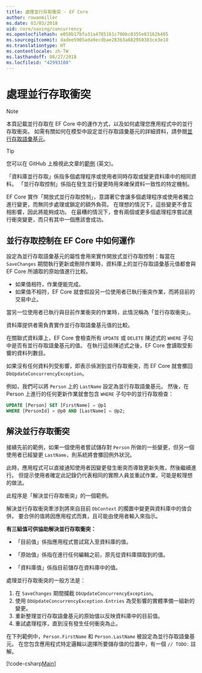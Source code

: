 ```yaml
---
title: 處理並行存取衝突 - EF Core
author: rowanmiller
ms.date: 03/03/2018
uid: core/saving/concurrency
ms.openlocfilehash: e050b17bfa31a4785161c700bc0355e83162b405
ms.sourcegitcommit: dadee5905ada9ecdbae28363a682950383ce3e10
ms.translationtype: HT
ms.contentlocale: zh-TW
ms.lasthandoff: 08/27/2018
ms.locfileid: "42993108"
---
```

# <a name="handling-concurrency-conflicts"></a>處理並行存取衝突

> [!NOTE]
> 本頁記載並行存取在 EF Core 中的運作方式，以及如何處理您應用程式中的並行存取衝突。 如需有關如何在模型中設定並行存取語彙基元的詳細資料，請參閱[並行存取語彙基元](xref:core/modeling/concurrency)。

> [!TIP]
> 您可以在 GitHub 上檢視此文章的[範例](https://github.com/aspnet/EntityFramework.Docs/tree/master/samples/core/Saving/Saving/Concurrency/) \(英文\)。

「資料庫並行存取」係指多個處理程序或使用者同時存取或變更資料庫中的相同資料。 「並行存取控制」係指在發生並行變更時用來確保資料一致性的特定機制。

EF Core 實作「開放式並行存取控制」，意謂著它會讓多個處理程序或使用者獨立進行變更，而無同步處理或鎖定的額外負荷。 在理想的情況下，這些變更不會互相影響，因此將能夠成功。 在最糟的情況下，會有兩個或更多個處理程序嘗試進行衝突變更，而只有其中一個應該會成功。

## <a name="how-concurrency-control-works-in-ef-core"></a>並行存取控制在 EF Core 中如何運作

設定為並行存取語彙基元的屬性會用來實作開放式並行存取控制：每當在 `SaveChanges` 期間執行更新或刪除作業時，資料庫上的並行存取語彙基元值都會與 EF Core 所讀取的原始值進行比較。

- 如果值相符，作業便能完成。
- 如果值不相符，EF Core 就會假設另一位使用者已執行衝突作業，而將目前的交易中止。

當另一位使用者已執行與目前作業衝突的作業時，此情況稱為「並行存取衝突」。

資料庫提供者需負責實作並行存取語彙基元值的比較。

在關聯式資料庫上，EF Core 會檢查所有 `UPDATE` 或 `DELETE` 陳述式的 `WHERE` 子句中是否有並行存取語彙基元的值。 在執行這些陳述式之後，EF Core 會讀取受影響的資料列數目。

如果沒有任何資料列受影響，即表示偵測到並行存取衝突，而 EF Core 就會擲回 `DbUpdateConcurrencyException`。

例如，我們可以將 `Person` 上的 `LastName` 設定為並行存取語彙基元。 然後，在 Person 上進行的任何更新作業就會包含 `WHERE` 子句中的並行存取檢查：

``` sql
UPDATE [Person] SET [FirstName] = @p1
WHERE [PersonId] = @p0 AND [LastName] = @p2;
```

## <a name="resolving-concurrency-conflicts"></a>解決並行存取衝突

接續先前的範例，如果一個使用者嘗試儲存對 `Person` 所做的一些變更，但另一個使用者已經變更 `LastName`，則系統將會擲回例外狀況。

此時，應用程式可以直接通知使用者因變更發生衝突而導致更新失敗，然後繼續進行。 但提示使用者確定此記錄仍代表相同的實際人員並重試作業，可能是較理想的做法。

此程序是「解決並行存取衝突」的一個範例。

解決並行存取衝突牽涉到將來自目前 `DbContext` 的擱置中變更與資料庫中的值合併。 要合併的值將因應用程式而異，且可能由使用者輸入來指示。

**有三組值可供協助解決並行存取衝突：**

* 「目前值」係指應用程式嘗試寫入至資料庫的值。

* 「原始值」係指在進行任何編輯之前，原先從資料庫擷取到的值。

* 「資料庫值」係指目前儲存在資料庫中的值。

處理並行存取衝突的一般方法是：

1. 在 `SaveChanges` 期間攔截 `DbUpdateConcurrencyException`。
2. 使用 `DbUpdateConcurrencyException.Entries` 為受影響的實體準備一組新的變更。
3. 重新整理並行存取語彙基元的原始值以反映資料庫中的目前值。
4. 重試處理程序，直到沒有發生任何衝突為止。

在下列範例中，`Person.FirstName` 和 `Person.LastName` 被設定為並行存取語彙基元。 在您包含應用程式特定邏輯以選擇所要儲存值的位置中，有一個 `// TODO:` 註解。

[!code-csharp[Main](../../../samples/core/Saving/Saving/Concurrency/Sample.cs?name=ConcurrencyHandlingCode&highlight=34-35)]
